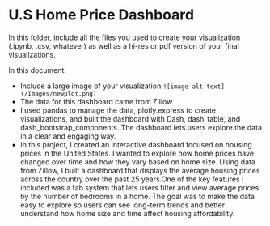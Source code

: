 # U.S Home Price Dashboard


In this folder, include all the files you used to create your visualization (.ipynb, .csv, whatever) as well as a hi-res or pdf version of your final visualizations. 

In this document:
 - Include a large image of your visualization ```![image alt text](/Images/newplot.png)```
 - The data for this dashboard came from Zillow
 - I used pandas to manage the data, plotly.express to create visualizations, and built the dashboard with Dash, dash_table, and dash_bootstrap_components. The dashboard lets users explore the data in a clear and engaging way.
 - In this project, I created an interactive dashboard focused on housing prices in the United States. I wanted to explore how home prices have changed over time and how they vary based on home size. Using data from Zillow, I built a dashboard that displays the average housing prices across the country over the past 25 years.One of the key features I included was a tab system that lets users filter and view average prices by the number of bedrooms in a home. The goal was to make the data easy to explore so users can see long-term trends and better understand how home size and time affect housing affordability.